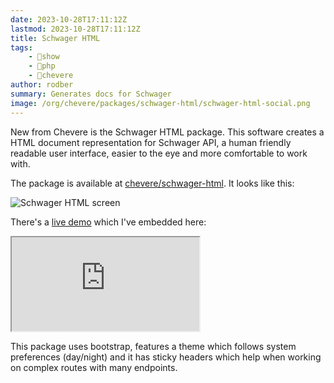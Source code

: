 ```yaml
---
date: 2023-10-28T17:11:12Z
lastmod: 2023-10-28T17:11:12Z
title: Schwager HTML
tags:
    - 🤯show
    - 🐘php
    - 🥑chevere
author: rodber
summary: Generates docs for Schwager
image: /org/chevere/packages/schwager-html/schwager-html-social.png
---
```


New from Chevere is the Schwager HTML package. This software creates a HTML document representation for Schwager API, a human friendly readable user interface, easier to the eye and more comfortable to work with.

The package is available at [chevere/schwager-html](https://github.com/chevere/schwager-html). It looks like this:

![Schwager HTML screen](/photos/2023/schwager-html-screen.webp)

There's a [live demo](https://chevere.github.io/schwager-html/demo/output/schwager.html) which I've embedded here:

<div class="iframe-container rainbow-box"><iframe border="0" loading="lazy" src="https://chevere.github.io/schwager-html/demo/output/schwager.html"></iframe></div>

This package uses bootstrap, features a theme which follows system preferences (day/night) and it has sticky headers which help when working on complex routes with many endpoints.
